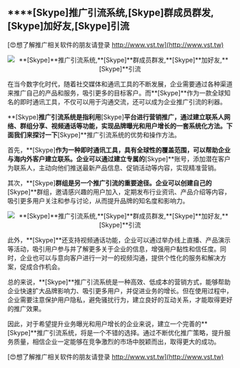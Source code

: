 ## ****[Skype]**推广引流系统,**[Skype]**群成员群发,**[Skype]**加好友,**[Skype]**引流**

[😍想了解推广相关软件的朋友请登录 http://www.vst.tw](http://www.vst.tw)

 <center><img src="https://vst.tw/MP4/tuiguang/png/5.png" alt="**[Skype]**推广引流系统,**[Skype]**群成员群发,**[Skype]**加好友,**[Skype]**引流"></center>

在当今数字化时代，随着社交媒体和通讯工具的不断发展，企业需要通过各种渠道来推广自己的产品和服务，吸引更多的目标客户。而**[Skype]**作为一款全球知名的即时通讯工具，不仅可以用于沟通交流，还可以成为企业推广引流的利器。

**[Skype]**推广引流系统是指利用**[Skype]**平台进行营销推广，通过建立联系人网络、群组分享、视频通话等功能，实现品牌曝光和用户增长的一套系统化方法。下面我们来探讨一下**[Skype]**推广引流系统的优势和操作方法。

首先，**[Skype]**作为一种即时通讯工具，具有全球性的覆盖范围，可以帮助企业与海内外客户建立联系。企业可以通过建立专属的**[Skype]**账号，添加潜在客户为联系人，主动向他们推送最新产品信息、促销活动等内容，实现精准营销。

其次，**[Skype]**群组是另一个推广引流的重要途径。企业可以创建自己的**[Skype]**群组，邀请感兴趣的用户加入，定期发布行业资讯、产品介绍等内容，吸引更多用户关注和参与讨论，从而提升品牌的知名度和影响力。

 <center><img src="https://vst.tw/MP4/tuiguang/png/3.png" alt="**[Skype]**推广引流系统,**[Skype]**群成员群发,**[Skype]**加好友,**[Skype]**引流"></center>

此外，**[Skype]**还支持视频通话功能，企业可以通过举办线上直播、产品演示等活动，吸引用户参与并了解更多关于企业的信息，增强用户黏性和信任度。同时，企业也可以与意向客户进行一对一的视频沟通，提供个性化的服务和解决方案，促成合作机会。

总的来说，**[Skype]**推广引流系统是一种高效、低成本的营销方式，能够帮助企业快速扩大品牌影响力、吸引更多用户，并促进业务的增长。但在使用过程中，企业需要注意保护用户隐私，避免骚扰行为，建立良好的互动关系，才能取得更好的推广效果。

因此，对于希望提升业务曝光和用户增长的企业来说，建立一个完善的**[Skype]**推广引流系统，将是一个不错的选择。通过不断优化推广策略，提升服务质量，相信企业一定能够在竞争激烈的市场中脱颖而出，取得更大的成功。

[😍想了解推广相关软件的朋友请登录 http://www.vst.tw](http://www.vst.tw)




